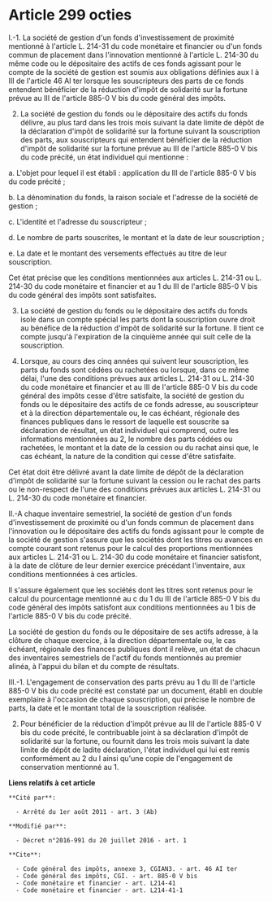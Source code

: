 # Article 299 octies

I.-1. La société de gestion d'un fonds d'investissement de proximité mentionné à l'article L. 214-31 du code monétaire et
financier ou d'un fonds commun de placement dans l'innovation mentionné à l'article L. 214-30 du même code ou le dépositaire
des actifs de ces fonds agissant pour le compte de la société de gestion est soumis aux obligations définies aux I à III de
l'article 46 AI ter lorsque les souscripteurs des parts de ce fonds entendent bénéficier de la réduction d'impôt de
solidarité sur la fortune prévue au III de l'article 885-0 V bis du code général des impôts. 

2. La société de gestion du fonds ou le dépositaire des actifs du fonds délivre, au plus tard dans les trois mois suivant la
date limite de dépôt de la déclaration d'impôt de solidarité sur la fortune suivant la souscription des parts, aux
souscripteurs qui entendent bénéficier de la réduction d'impôt de solidarité sur la fortune prévue au III de l'article 885-0
V bis du code précité, un état individuel qui mentionne : 

a. L'objet pour lequel il est établi : application du III de l'article 885-0 V bis du code précité ; 

b. La dénomination du fonds, la raison sociale et l'adresse de la société de gestion ; 

c. L'identité et l'adresse du souscripteur ; 

d. Le nombre de parts souscrites, le montant et la date de leur souscription ; 

e. La date et le montant des versements effectués au titre de leur souscription. 

Cet état précise que les conditions mentionnées aux articles L. 214-31 ou L. 214-30 du code monétaire et financier et au 1 du
III de l'article 885-0 V bis du code général des impôts sont satisfaites. 

3. La société de gestion du fonds ou le dépositaire des actifs du fonds isole dans un compte spécial les parts dont la
souscription ouvre droit au bénéfice de la réduction d'impôt de solidarité sur la fortune. Il tient ce compte jusqu'à
l'expiration de la cinquième année qui suit celle de la souscription. 

4. Lorsque, au cours des cinq années qui suivent leur souscription, les parts du fonds sont cédées ou rachetées ou lorsque,
dans ce même délai, l'une des conditions prévues aux articles L. 214-31 ou L. 214-30 du code monétaire et financier et au III
de l'article 885-0 V bis du code général des impôts cesse d'être satisfaite, la société de gestion du fonds ou le dépositaire
des actifs de ce fonds adresse, au souscripteur et à la direction départementale ou, le cas échéant, régionale des finances
publiques dans le ressort de laquelle est souscrite sa déclaration de résultat, un état individuel qui comprend, outre les
informations mentionnées au 2, le nombre des parts cédées ou rachetées, le montant et la date de la cession ou du rachat
ainsi que, le cas échéant, la nature de la condition qui cesse d'être satisfaite. 

Cet état doit être délivré avant la date limite de dépôt de la déclaration d'impôt de solidarité sur la fortune suivant la
cession ou le rachat des parts ou le non-respect de l'une des conditions prévues aux articles L. 214-31 ou L. 214-30 du code
monétaire et financier. 

II.-A chaque inventaire semestriel, la société de gestion d'un fonds d'investissement de proximité ou d'un fonds commun de
placement dans l'innovation ou le dépositaire des actifs du fonds agissant pour le compte de la société de gestion s'assure
que les sociétés dont les titres ou avances en compte courant sont retenus pour le calcul des proportions mentionnées aux
articles L. 214-31 ou L. 214-30 du code monétaire et financier satisfont, à la date de clôture de leur dernier exercice
précédant l'inventaire, aux conditions mentionnées à ces articles. 

Il s'assure également que les sociétés dont les titres sont retenus pour le calcul du pourcentage mentionné au c du 1 du III
de l'article 885-0 V bis du code général des impôts satisfont aux conditions mentionnées au 1 bis de l'article 885-0 V bis du
code précité. 

La société de gestion du fonds ou le dépositaire de ses actifs adresse, à la clôture de chaque exercice, à la direction
départementale ou, le cas échéant, régionale des finances publiques dont il relève, un état de chacun des inventaires
semestriels de l'actif du fonds mentionnés au premier alinéa, à l'appui du bilan et du compte de résultats. 

III.-1. L'engagement de conservation des parts prévu au 1 du III de l'article 885-0 V bis du code précité est constaté par un
document, établi en double exemplaire à l'occasion de chaque souscription, qui précise le nombre de parts, la date et le
montant total de la souscription réalisée. 

2. Pour bénéficier de la réduction d'impôt prévue au III de l'article 885-0 V bis du code précité, le contribuable joint à sa
déclaration d'impôt de solidarité sur la fortune, ou fournit dans les trois mois suivant la date limite de dépôt de ladite
déclaration, l'état individuel qui lui est remis conformément au 2 du I ainsi qu'une copie de l'engagement de conservation
mentionné au 1.

**Liens relatifs à cet article**

	**Cité par**:

	  - Arrêté du 1er août 2011 - art. 3 (Ab)

	**Modifié par**:

	  - Décret n°2016-991 du 20 juillet 2016 - art. 1

	**Cite**:

	  - Code général des impôts, annexe 3, CGIAN3. - art. 46 AI ter
	  - Code général des impôts, CGI. - art. 885-0 V bis
	  - Code monétaire et financier - art. L214-41
	  - Code monétaire et financier - art. L214-41-1
